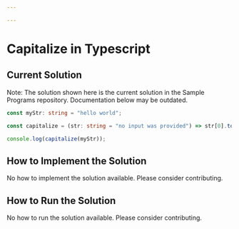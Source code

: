 ```yaml
---

---
```


# Capitalize in Typescript

## Current Solution

Note: The solution shown here is the current solution in the Sample Programs repository. Documentation below may be outdated.

```Typescript
const myStr: string = "hello world";

const capitalize = (str: string = "no input was provided") => str[0].toUpperCase() + str.slice(1);

console.log(capitalize(myStr));
```

## How to Implement the Solution

No how to implement the solution available. Please consider contributing.

## How to Run the Solution

No how to run the solution available. Please consider contributing.